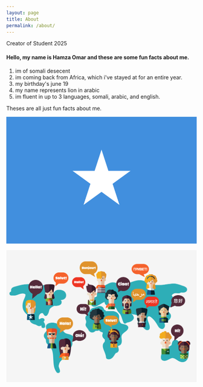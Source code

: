 ```yaml
---
layout: page
title: About
permalink: /about/
---
```


Creator of Student 2025

#### Hello, my name is Hamza Omar and these are some fun facts about me.
1. im of somali desecent
2. im coming back from Africa, which i've stayed at for an entire year.
3. my birthday's june 19
4. my name represents lion in arabic
5. im fluent in up to 3 languages, somali, arabic, and english.

Theses are all just fun facts about me.


![](/images/Flag_of_Somalia.svg.png)

![](/images/languages-around-the-world%20(1).png)

